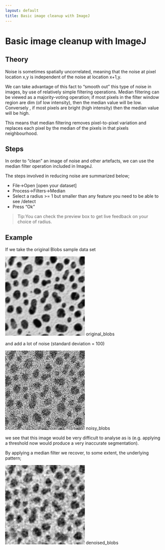 ```yaml
---
layout: default
title: Basic image cleanup with ImageJ
---
```


# Basic image cleanup with ImageJ

## Theory

Noise is sometimes spatially uncorrelated, meaning that the noise at pixel location x,y is independent of the noise at location x+1,y.

We can take advantage of this fact to “smooth out” this type of noise in images, by use of relatively simple filtering operations. Median filtering can be viewed as a majority-voting operation; if most pixels in the filter window region are dim (of low intensity), then the median value will be low. Conversely , if most pixels are bright (high intensity) then the median value will be high.

This means that median filtering removes pixel-to-pixel variation and replaces each pixel by the median of the pixels in that pixels neighbourhood.

## Steps
In order to “clean” an image of noise and other artefacts, we can use the median filter operation included in ImageJ.

The steps involved in reducing noise are summarized below;


* File->Open [open your dataset]
* Process->Filters->Median
* Select a radius >= 1 but smaller than any feature you need to be able to see /detect
* Press “Ok”

> Tip:You can check the preview box to get live feedback on your choice of radius.

## Example

If we take the original Blobs sample data set

![Original blobs](/images/original_blobs.jpg)
original_blobs

and add a lot of noise (standard deviation = 100)

![Noisy blobs](/images/noisy_blobs.jpg)
noisy_blobs

we see that this image would be very difficult to analyse as is (e.g. applying a threshold now would produce a very inaccurate segmentation).

By applying  a median filter we recover, to some extent, the underlying pattern;

![Denoised blobs](/images/denoised_blobs.jpg)
denoised_blobs

